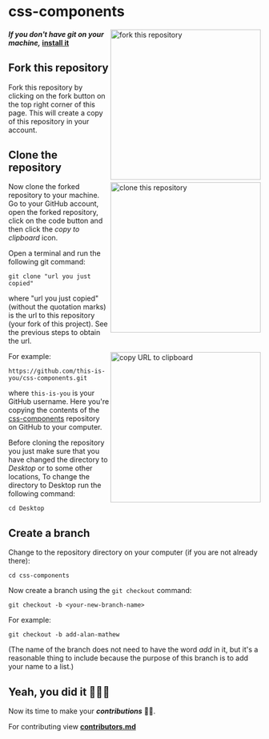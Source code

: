 # css-components

<img align="right" width="300" src="https://github.com/rubenshibu/css-components/blob/contributors/images/Fork.jpg" alt="fork this repository" />

#### _If you don't have git on your machine,_ [install it](https://help.github.com/articles/set-up-git/)

## Fork this repository

Fork this repository by clicking on the fork button on the top right corner of this page.
This will create a copy of this repository in your account.

## Clone the repository

<img align="right" width="300" src="https://firstcontributions.github.io/assets/Readme/clone.png" alt="clone this repository" />

Now clone the forked repository to your machine. Go to your GitHub account, open the forked repository, click on the code button and then click the _copy to clipboard_ icon.

Open a terminal and run the following git command:

```
git clone "url you just copied"
```

where "url you just copied" (without the quotation marks) is the url to this repository (your fork of this project). See the previous steps to obtain the url.

<img align="right" width="300" src="https://firstcontributions.github.io/assets/Readme/copy-to-clipboard.png" alt="copy URL to clipboard" />

For example:

```
https://github.com/this-is-you/css-components.git
```

where `this-is-you` is your GitHub username. Here you're copying the contents of the [css-components](https://github.com/rubenshibu/css-components) repository on GitHub to your computer.

Before cloning the repository you just make sure that you have changed the directory to _Desktop_ or to some other locations, To change the directory to Desktop run the following command:

```
cd Desktop
```

## Create a branch

Change to the repository directory on your computer (if you are not already there):

```
cd css-components
```

Now create a branch using the `git checkout` command:

```
git checkout -b <your-new-branch-name>
```

For example:

```
git checkout -b add-alan-mathew
```

(The name of the branch does not need to have the word _add_ in it, but it's a reasonable thing to include because the purpose of this branch is to add your name to a list.)


## Yeah, you did it :partying_face::partying_face::partying_face:

Now its time to make your _**contributions**_ :star_struck::star_struck:. 

For contributing view **[contributors.md](https://github.com/rubenshibu/css-components/blob/master/contributors.md)**
